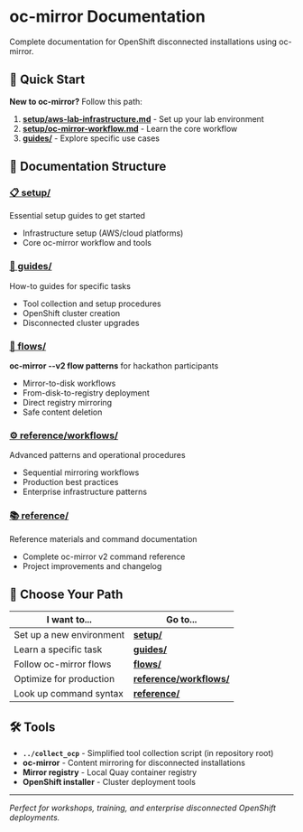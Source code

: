 # oc-mirror Documentation

Complete documentation for OpenShift disconnected installations using oc-mirror.

## 🚀 Quick Start

**New to oc-mirror?** Follow this path:

1. **[setup/aws-lab-infrastructure.md](setup/aws-lab-infrastructure.md)** - Set up your lab environment
2. **[setup/oc-mirror-workflow.md](setup/oc-mirror-workflow.md)** - Learn the core workflow
3. **[guides/](guides/)** - Explore specific use cases

## 📁 Documentation Structure

### **[📋 setup/](setup/)**
Essential setup guides to get started
- Infrastructure setup (AWS/cloud platforms)
- Core oc-mirror workflow and tools

### **[📖 guides/](guides/)**  
How-to guides for specific tasks
- Tool collection and setup procedures
- OpenShift cluster creation
- Disconnected cluster upgrades

### **[🚀 flows/](flows/)**
**oc-mirror --v2 flow patterns** for hackathon participants
- Mirror-to-disk workflows  
- From-disk-to-registry deployment
- Direct registry mirroring
- Safe content deletion

### **[⚙️ reference/workflows/](reference/workflows/)**
Advanced patterns and operational procedures
- Sequential mirroring workflows
- Production best practices
- Enterprise infrastructure patterns

### **[📚 reference/](reference/)**
Reference materials and command documentation  
- Complete oc-mirror v2 command reference
- Project improvements and changelog

## 🎯 Choose Your Path

| I want to... | Go to... |
|---------------|----------|
| Set up a new environment | **[setup/](setup/)** |
| Learn a specific task | **[guides/](guides/)** |
| Follow oc-mirror flows | **[flows/](flows/)** |
| Optimize for production | **[reference/workflows/](reference/workflows/)** |
| Look up command syntax | **[reference/](reference/)** |

## 🛠️ Tools

- **`../collect_ocp`** - Simplified tool collection script (in repository root)
- **oc-mirror** - Content mirroring for disconnected installations
- **Mirror registry** - Local Quay container registry
- **OpenShift installer** - Cluster deployment tools

---

*Perfect for workshops, training, and enterprise disconnected OpenShift deployments.*
